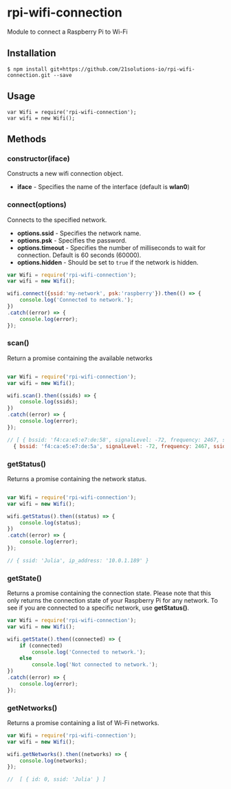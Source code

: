 # rpi-wifi-connection

Module to connect a Raspberry Pi to Wi-Fi

## Installation
	$ npm install git+https://github.com/21solutions-io/rpi-wifi-connection.git --save

## Usage
    var Wifi = require('rpi-wifi-connection');
    var wifi = new Wifi();

## Methods

### constructor(iface)

Constructs a new wifi connection object.

- **iface**  - Specifies the name of the interface (default is **wlan0**)

### connect(options)

Connects to the specified network.

- **options.ssid**                   - Specifies the network name.
- **options.psk**                    - Specifies the password.
- **options.timeout**                - Specifies the number of milliseconds to wait for connection. Default is 60 seconds (60000).
- **options.hidden**                 - Should be set to `true` if the network is hidden.

````javascript
var Wifi = require('rpi-wifi-connection');
var wifi = new Wifi();

wifi.connect({ssid:'my-network', psk:'raspberry'}).then(() => {
    console.log('Connected to network.');
})
.catch((error) => {
    console.log(error);
});
````

### scan()

Return a promise containing the available networks

````javascript

var Wifi = require('rpi-wifi-connection');
var wifi = new Wifi();

wifi.scan().then((ssids) => {
    console.log(ssids);
})
.catch((error) => {
    console.log(error);
});

// [ { bssid: 'f4:ca:e5:e7:de:58', signalLevel: -72, frequency: 2467, ssid: 'homo' },
  { bssid: 'f4:ca:e5:e7:de:5a', signalLevel: -72, frequency: 2467, ssid: 'deus' } ]
````

### getStatus()

Returns a promise containing the network status.

````javascript

var Wifi = require('rpi-wifi-connection');
var wifi = new Wifi();

wifi.getStatus().then((status) => {
    console.log(status);
})
.catch((error) => {
    console.log(error);
});

// { ssid: 'Julia', ip_address: '10.0.1.189' }
````

### getState()

Returns a promise containing the connection state. Please note that
this only returns the connection state of your Raspberry Pi for any network.
To see if you are connected to a specific network, use **getStatus()**.

````javascript
var Wifi = require('rpi-wifi-connection');
var wifi = new Wifi();

wifi.getState().then((connected) => {
    if (connected)        
        console.log('Connected to network.');
    else
        console.log('Not connected to network.');
})
.catch((error) => {
    console.log(error);
});
````

### getNetworks()

Returns a promise containing a list of Wi-Fi networks.

````javascript
var Wifi = require('rpi-wifi-connection');
var wifi = new Wifi();

wifi.getNetworks().then((networks) => {
    console.log(networks);
});

//  [ { id: 0, ssid: 'Julia' } ]
````
